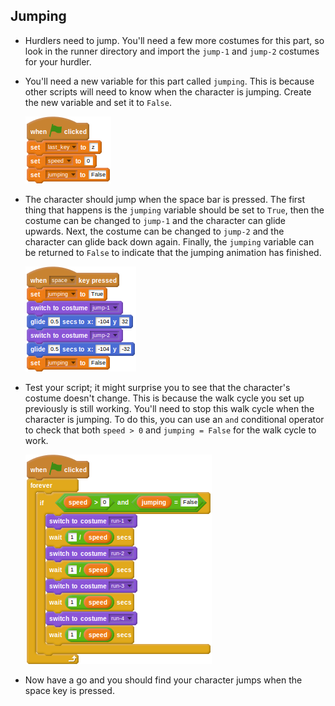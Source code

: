 ## Jumping

- Hurdlers need to jump. You'll need a few more costumes for this part, so look in the runner directory and import the `jump-1` and `jump-2` costumes for your hurdler.

- You'll need a new variable for this part called `jumping`. This is because other scripts will need to know when the character is jumping. Create the new variable and set it to `False`.

	<!--
	when green flag clicked
	set [last_key v] to [z]
	set [speed v] to [0]
	set [jumping v] to [False]
	-->
	
	![script](images/greenflag3.png)
	
- The character should jump when the space bar is pressed. The first thing that happens is the `jumping` variable should be set to `True`, then the costume can be changed to `jump-1` and the character can glide upwards. Next, the costume can be changed to `jump-2` and the character can glide back down again. Finally, the `jumping` variable can be returned to `False` to indicate that the jumping animation has finished.

	<!--
	when [space v]key pressed
	set [jumping v] to [True]
	switch to costume [jump-1 v]
	glide [0.5] secs to x: [-104] y [32]
	switch to costume [jump-2 v]
	glide [0.5] secs to x: [-104] y [-32]
	set [jumping v] to [False]
	-->
	
	![script](images/jump.png)
	
- Test your script; it might surprise you to see that the character's costume doesn't change. This is because the walk cycle you set up previously is still working. You'll need to stop this walk cycle when the character is jumping. To do this, you can use an `and` conditional operator to check that both `speed > 0` and `jumping = False` for the walk cycle to work.

	<!--
	when green flag clicked
	forever
	if <<(speed) > [0]>and<(jumping) = [False]>>
	switch to costume [run-1 v]
	wait ([1]/(speed)) secs
	switch to costume [run-2 v]
	wait ([1]/(speed)) secs
	switch to costume [run-3 v]
	wait ([1]/(speed)) secs
	switch to costume [run-4 v]
	wait ([1]/(speed)) secs
	-->
	
	![script](images/run3.png)
	
- Now have a go and you should find your character jumps when the space key is pressed.


